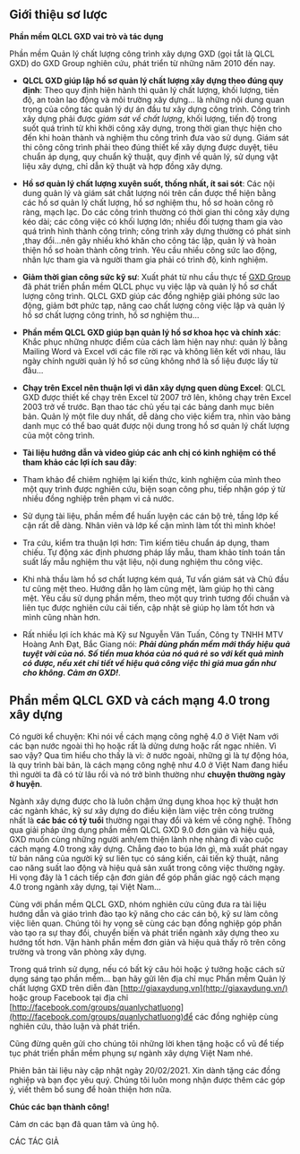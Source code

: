 ## Giới thiệu sơ lược

**Phần mềm QLCL GXD vai trò và tác dụng**

Phần mềm Quản lý chất lượng công trình xây dựng GXD (gọi tắt là QLCL GXD) do GXD Group nghiên cứu, phát triển từ những năm 2010 đến nay.

- **QLCL GXD giúp lập hồ sơ quản lý chất lượng xây dựng theo đúng quy định**: Theo quy định hiện hành thì quản lý chất lượng, khối lượng, tiến độ, an toàn lao động và môi trường xây dựng… là những nội dung quan trọng của công tác quản lý dự án đầu tư xây dựng công trình. Công trình xây dựng phải được _giám sát về chất lượng_, khối lượng, tiến độ trong suốt quá trình từ khi khởi công xây dựng, trong thời gian thực hiện cho đến khi hoàn thành và nghiệm thu công trình đưa vào sử dụng. Giám sát thi công công trình phải theo đúng thiết kế xây dựng được duyệt, tiêu chuẩn áp dụng, quy chuẩn kỹ thuật, quy định về quản lý, sử dụng vật liệu xây dựng, chỉ dẫn kỹ thuật và hợp đồng xây dựng.

- **Hồ sơ quản lý chất lượng xuyên suốt, thống nhất, ít sai sót**: Các nội dung quản lý và giám sát chất lượng nói trên cần được thể hiện bằng các hồ sơ quản lý chất lượng, hồ sơ nghiệm thu, hồ sơ hoàn công rõ ràng, mạch lạc. Do các công trình thường có thời gian thi công xây dựng kéo dài; các công việc có khối lượng lớn; nhiều đối tượng tham gia vào quá trình hình thành công trình; công trình xây dựng thường có phát sinh ,thay đổi…nên gây nhiều khó khăn cho công tác lập, quản lý và hoàn thiện hồ sơ hoàn thành công trình. Yêu cầu nhiều công sức lao động, nhân lực tham gia và người tham gia phải có trình độ, kinh nghiệm.

- **Giảm thời gian công sức kỹ sư**: Xuất phát từ nhu cầu thực tế [GXD Group](https://gxd.vn) đã phát triển phần mềm QLCL phục vụ việc lập và quản lý hồ sơ chất lượng công trình. QLCL GXD giúp các đồng nghiệp giải phóng sức lao động, giảm bớt phức tạp, nâng cao chất lượng công việc lập và quản lý hồ sơ chất lượng công trình, hồ sơ nghiệm thu…

- **Phần mềm QLCL GXD giúp bạn quản lý hồ sơ khoa học và chính xác**: Khắc phục những nhược điểm của cách làm hiện nay như: quản lý bằng Mailing Word và Excel với các file rời rạc và không liên kết với nhau, lâu ngày chính người quản lý hồ sơ cũng không nhớ là số liệu được lấy từ đâu…

- **Chạy trên Excel nên thuận lợi vì dân xây dựng quen dùng Excel**: QLCL GXD được thiết kế chạy trên Excel từ 2007 trở lên, không chạy trên Excel 2003 trở về trước. Bạn thao tác chủ yếu tại các bảng danh mục biên bản. Quản lý một file duy nhất, dễ dàng cho việc kiểm tra, nhìn vào bảng danh mục có thể bao quát được nội dung trong hồ sơ quản lý chất lượng của một công trình.

- **Tài liệu hướng dẫn và video giúp các anh chị có kinh nghiệm có thể tham khảo các lợi ích sau đây**:

- Tham khảo để chiêm nghiệm lại kiến thức, kinh nghiệm của mình theo một quy trình được nghiên cứu, biện soạn công phu, tiếp nhận góp ý từ nhiều đồng nghiệp trên phạm vi cả nước.
- Sử dụng tài liệu, phần mềm để huấn luyện các cán bộ trẻ, tầng lớp kế cận rất dễ dàng. Nhân viên và lớp kế cận mình làm tốt thì mình khỏe!
- Tra cứu, kiểm tra thuận lợi hơn: Tìm kiếm tiêu chuẩn áp dụng, tham chiếu. Tự động xác định phương pháp lấy mẫu, tham khảo tính toán tần suất lấy mẫu nghiệm thu vật liệu, nội dung nghiệm thu công việc.
- Khi nhà thầu làm hồ sơ chất lượng kém quá, Tư vấn giám sát và Chủ đầu tư cũng mệt theo. Hướng dẫn họ làm cũng mệt, làm giúp họ thì càng mệt. Yêu cầu sử dụng phần mềm, theo một quy trình tương đối chuẩn và liên tục được nghiên cứu cải tiến, cập nhật sẽ giúp họ làm tốt hơn và mình cũng nhàn hơn.
- Rất nhiều lợi ích khác mà Kỹ sư Nguyễn Văn Tuấn, Công ty TNHH MTV Hoàng Anh Đạt, Bắc Giang nói: **_Phải dùng phần mềm mới thấy hiệu quả tuyệt vời của nó. Số tiền mua khóa của nó quá rẻ so với kết quả mình có được, nếu xét chi tiết về hiệu quả công việc thì giá mua gần như cho không. Cảm ơn GXD!_**.

## Phần mềm QLCL GXD và cách mạng 4.0 trong xây dựng

Có người kể chuyện: Khi nói về cách mạng công nghệ 4.0 ở Việt Nam với các bạn nước ngoài thì họ hoặc rất là dửng dưng hoặc rất ngạc nhiên. Vì sao vậy? Qua tìm hiểu cho thấy là vì: ở nước ngoài, những gì là tự động hóa, là quy trình bài bản, là cách mạng công nghệ như 4.0 ở Việt Nam đang hiểu thì người ta đã có từ lâu rồi và nó trở bình thường như **chuyện thường ngày ở huyện**.

Ngành xây dựng được cho là luôn chậm ứng dụng khoa học kỹ thuật hơn các ngành khác, kỹ sư xây dựng do điều kiện làm việc trên công trường nhất là **các bác có tý tuổi** thường ngại thay đổi và kém về công nghệ. Thông qua giải pháp ứng dụng phần mềm QLCL GXD 9.0 đơn giản và hiệu quả, GXD muốn cùng những người anh/em thiện lành nhẹ nhàng đi vào cuộc cách mạng 4.0 trong xây dựng. Chẳng đao to búa lớn gì, mà xuất phát ngay từ bản năng của người kỹ sư liên tục có sáng kiến, cải tiến kỹ thuật, nâng cao năng suất lao động và hiệu quả sản xuất trong công việc thường ngày. Hi vọng đây là 1 cách tiếp cận đơn giản để góp phần giác ngộ cách mạng 4.0 trong ngành xây dựng, tại Việt Nam…

Cùng với phần mềm QLCL GXD, nhóm nghiên cứu cũng đưa ra tài liệu hướng dẫn và giáo trình đào tạo kỹ năng cho các cán bộ, kỹ sư làm công việc liên quan. Chúng tôi hy vọng sẽ cùng các bạn đồng nghiệp góp phần vào tạo ra sự thay đổi, chuyển biến và phát triển ngành xây dựng theo xu hướng tốt hơn. Vận hành phần mềm đơn giản và hiệu quả thấy rõ trên công trường và trong văn phòng xây dựng.

Trong quá trình sử dụng, nếu có bất kỳ câu hỏi hoặc ý tưởng hoặc cách sử dụng sáng tạo phần mềm… bạn hãy gửi lên địa chỉ mục Phần mềm Quản lý chất lượng GXD trên diễn đàn [http://giaxaydung.vn](http://giaxaydung.vn/) hoặc group Facebook tại địa chỉ [http://facebook.com/groups/quanlychatluong](http://facebook.com/groups/quanlychatluong)để các đồng nghiệp cùng nghiên cứu, thảo luận và phát triển.

Cũng đừng quên gửi cho chúng tôi những lời khen tặng hoặc cổ vũ để tiếp tục phát triển phần mềm phụng sự ngành xây dựng Việt Nam nhé.

Phiên bản tài liệu này cập nhật ngày 20/02/2021. Xin dành tặng các đồng nghiệp và bạn đọc yêu quý. Chúng tôi luôn mong nhận được thêm các góp ý, viết thêm bổ sung để hoàn thiện hơn nữa.

**Chúc các bạn thành công!**

Cảm ơn các bạn đã quan tâm và ủng hộ.

CÁC TÁC GIẢ